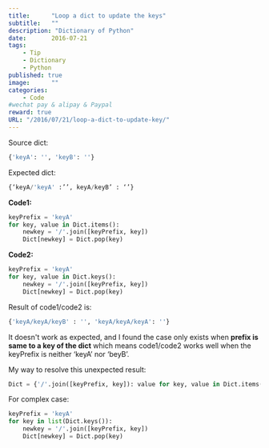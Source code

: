 ```yaml
---
title:      "Loop a dict to update the keys"
subtitle:   ""
description: "Dictionary of Python"
date:       2016-07-21
tags:
    - Tip
    - Dictionary
    - Python
published: true
image:      ""
categories:
    - Code
#wechat pay & alipay & Paypal
reward: true
URL: "/2016/07/21/loop-a-dict-to-update-key/"
---
```

Source dict:

~~~python
{'keyA': '', 'keyB': ''}
~~~

Expected dict:

~~~python
{‘keyA/'keyA' :’’, keyA/keyB’ : ‘’}
~~~

**Code1:**

~~~python
keyPrefix = 'keyA'
for key, value in Dict.items():
    newkey = '/'.join([keyPrefix, key])
    Dict[newkey] = Dict.pop(key)
~~~

**Code2:**

~~~python
keyPrefix = 'keyA'
for key, value in Dict.keys():
    newkey = '/'.join([keyPrefix, key])
    Dict[newkey] = Dict.pop(key)
~~~

Result of code1/code2 is:

~~~python
{'keyA/keyA/keyB' : '', 'keyA/keyA/keyA': ''}
~~~

It doesn't work as expected, and I found the case only exists when **prefix is same to a key of the dict** which means code1/code2 works well when the keyPrefix is neither ‘keyA’ nor ‘beyB’.

My way to resolve this unexpected result:

~~~python
Dict = {'/'.join([keyPrefix, key]): value for key, value in Dict.items()}
~~~

For complex case:

~~~python
keyPrefix = 'keyA'
for key in list(Dict.keys()):
    newkey = '/'.join([keyPrefix, key])
    Dict[newkey] = Dict.pop(key)
~~~
